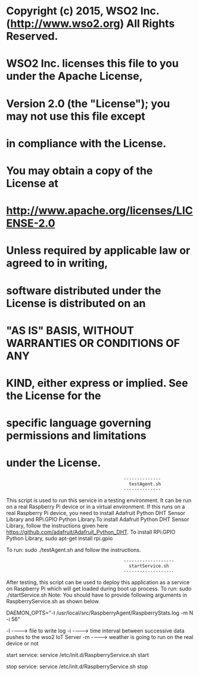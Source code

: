# Copyright (c) 2015, WSO2 Inc. (http://www.wso2.org) All Rights Reserved.
# WSO2 Inc. licenses this file to you under the Apache License,
# Version 2.0 (the "License"); you may not use this file except
# in compliance with the License.
# You may obtain a copy of the License at
# http://www.apache.org/licenses/LICENSE-2.0
# Unless required by applicable law or agreed to in writing,
# software distributed under the License is distributed on an
# "AS IS" BASIS, WITHOUT WARRANTIES OR CONDITIONS OF ANY
# KIND, either express or implied.  See the License for the
# specific language governing permissions and limitations
# under the License.


                                                --------------
                                                  testAgent.sh
                                                --------------
This script is used to run this service in a testing environment. It can be run on a real Raspberry Pi device or in a 
virtual environment.
If this runs on a real Raspberry Pi device, you need to install Adafruit Python DHT Sensor Library and RPi.GPIO Python Library.To install  Adafruit Python DHT Sensor Library, follow the
instructions given here https://github.com/adafruit/Adafruit_Python_DHT.
To install RPi.GPIO Python Library, sudo apt-get install rpi.gpio

To run: sudo ./testAgent.sh and follow the instructions.

                                                -------------------
                                                  startService.sh
                                                -------------------
After testing, this script can be used to deploy this application as a service on Raspberry Pi which will get loaded
during boot up process.
To run: sudo ./startService.sh
Note: You should have to provide following arguments in RaspberryService.sh as shown below.

DAEMON_OPTS="-l /usr/local/src/RaspberryAgent/RaspberryStats.log -m N -i 56"

-l ----> file to write log
-i ----> time interval between successive data pushes to the wso2 IoT Server
-m ----> weather is going to run on the real device or not

start service:
       service /etc/init.d/RaspberryService.sh start

stop service:
       service /etc/init.d/RaspberryService.sh stop
      
